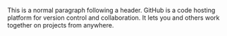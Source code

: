 This is a normal paragraph following a header. GitHub is a code hosting platform for version control and collaboration. It lets you and others work together on projects from anywhere.
